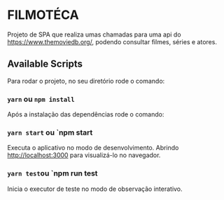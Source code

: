 # FILMOTÉCA

Projeto de SPA que realiza umas chamadas para uma api do https://www.themoviedb.org/, podendo consultar filmes, séries e atores.

## Available Scripts

Para rodar o projeto, no seu diretório rode o comando:

### `yarn` ou `npm install`

Após a instalação das dependências rode o comando:

### `yarn start` ou `npm start

Executa o aplicativo no modo de desenvolvimento.
Abrindo [http://localhost:3000](http://localhost:3000) para visualizá-lo no navegador.

### `yarn test`ou `npm run test

Inicia o executor de teste no modo de observação interativo.

